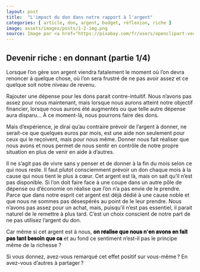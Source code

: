 ```yaml
---
layout: post
title:  "L'impact du don dans notre rapport à l'argent"
categories: [ article, don, argent, budget, réflexion, riche ]
image: assets/images/posts/1-2-img.png
source: Image par <a href="https://pixabay.com/fr/users/openclipart-vectors-30363/?utm_source=link-attribution&amp;utm_medium=referral&amp;utm_campaign=image&amp;utm_content=153336">OpenClipart-Vectors</a> de <a href="https://pixabay.com/fr/?utm_source=link-attribution&amp;utm_medium=referral&amp;utm_campaign=image&amp;utm_content=153336">Pixabay</a>
---
```


## Devenir riche : en donnant (partie 1/4)

Lorsque l’on gère son argent viendra fatalement le moment où l’on devra renoncer à quelque chose, où l’on sera frustré de ne pas avoir assez et ce quelque soit notre niveau de revenu.

Rajouter une dépense pour les dons parait contre-intuitif. Nous n’avons pas assez pour nous maintenant, mais lorsque nous aurons atteint notre objectif financier, lorsque nous aurons été augmentés ou que telle autre dépense aura disparu… À ce moment-là, nous pourrons faire des dons.

Mais d’expérience, je dirai qu’au contraire prévoir de l’argent à donner, ne serait-ce que quelques euros par mois, est une aide non seulement pour ceux qui le reçoivent, mais pour nous même.
Donner nous fait réaliser que nous avons et nous permet de nous sentir en contrôle de notre propre situation en plus de venir en aide à d’autres.

Il ne s’agit pas de vivre sans y penser et de donner à la fin du mois selon ce qui nous reste. Il faut plutot consciemment prévoir un don chaque mois à la cause qui nous tient le plus à cœur.
Cet argent est là, mais on sait qu’il n’est pas disponible. Si l’on doit faire face à une coupe dans un autre pôle de dépense ou d’économie on réalise que l’on n’a pas envie de le prendre. Parce que dans notre esprit cet argent est déjà dédié à une cause noble et que nous ne sommes pas désespérés au point de le leur prendre. Nous n’avons pas assez pour un achat, mais, puisqu’il n’est pas essentiel, il parait naturel de le remettre à plus tard. C’est un choix conscient de notre part de ne pas utilisez l’argent du don.

Car même si cet argent est à nous, **𝐨𝐧 𝐫𝐞́𝐚𝐥𝐢𝐬𝐞 𝐪𝐮𝐞 𝐧𝐨𝐮𝐬 𝐧'𝐞𝐧 𝐚𝐯𝐨𝐧𝐬 𝐞𝐧 𝐟𝐚𝐢𝐭 𝐩𝐚𝐬 𝐭𝐚𝐧𝐭 𝐛𝐞𝐬𝐨𝐢𝐧 𝐪𝐮𝐞 𝐜𝐚** et au fond ce sentiment n’est-il pas le principe même de la richesse ?

Si vous donnez, avez-vous remarqué cet effet positif sur vous-même ? En avez-vous d’autres à partager ?